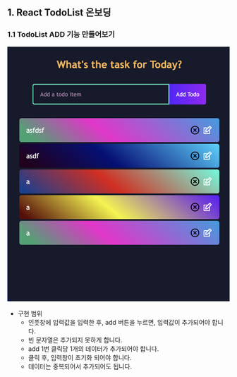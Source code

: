 ## 1. React TodoList 온보딩

### 1.1 TodoList ADD 기능 만들어보기
![q_1](./assets/q_1.png)
* 구현 범위
    * 인풋창에 입력값을 입력한 후, add 버튼을 누르면, 입력값이 추가되어야 합니다.
    * 빈 문자열은 추가되지 못하게 합니다.
    * add 1번 클릭당 1개의 데이터가 추가되어야 합니다.
    * 클릭 후, 입력창이 초기화 되어야 합니다.
    * 데이터는 중복되어서 추가되어도 됩니다.
